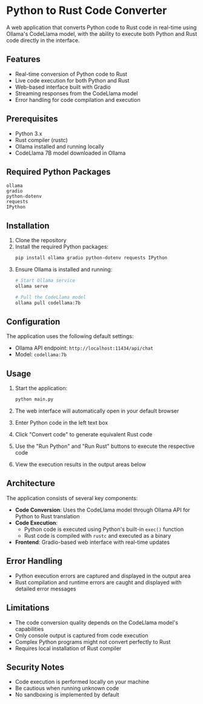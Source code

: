 # Python to Rust Code Converter

A web application that converts Python code to Rust code in real-time using Ollama's CodeLlama model, with the ability to execute both Python and Rust code directly in the interface.

## Features

- Real-time conversion of Python code to Rust
- Live code execution for both Python and Rust
- Web-based interface built with Gradio
- Streaming responses from the CodeLlama model
- Error handling for code compilation and execution

## Prerequisites

- Python 3.x
- Rust compiler (rustc)
- Ollama installed and running locally
- CodeLlama 7B model downloaded in Ollama

## Required Python Packages

```
ollama
gradio
python-dotenv
requests
IPython
```

## Installation

1. Clone the repository
2. Install the required Python packages:
   ```bash
   pip install ollama gradio python-dotenv requests IPython
   ```
3. Ensure Ollama is installed and running:
   ```bash
   # Start Ollama service
   ollama serve
   
   # Pull the CodeLlama model
   ollama pull codellama:7b
   ```

## Configuration

The application uses the following default settings:
- Ollama API endpoint: `http://localhost:11434/api/chat`
- Model: `codellama:7b`

## Usage

1. Start the application:
   ```bash
   python main.py
   ```

2. The web interface will automatically open in your default browser
3. Enter Python code in the left text box
4. Click "Convert code" to generate equivalent Rust code
5. Use the "Run Python" and "Run Rust" buttons to execute the respective code
6. View the execution results in the output areas below

## Architecture

The application consists of several key components:

- **Code Conversion**: Uses the CodeLlama model through Ollama API for Python to Rust translation
- **Code Execution**: 
  - Python code is executed using Python's built-in `exec()` function
  - Rust code is compiled with `rustc` and executed as a binary
- **Frontend**: Gradio-based web interface with real-time updates

## Error Handling

- Python execution errors are captured and displayed in the output area
- Rust compilation and runtime errors are caught and displayed with detailed error messages

## Limitations

- The code conversion quality depends on the CodeLlama model's capabilities
- Only console output is captured from code execution
- Complex Python programs might not convert perfectly to Rust
- Requires local installation of Rust compiler

## Security Notes

- Code execution is performed locally on your machine
- Be cautious when running unknown code
- No sandboxing is implemented by default

